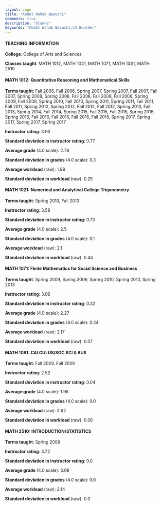 ```yaml
---
layout: page
title: "Abdel Wahab Baouchi" 
comments: true
description: "blanks"
keywords: "Abdel Wahab Baouchi,CU,Boulder"
---
```

<head>
<script src="https://ajax.googleapis.com/ajax/libs/jquery/2.1.3/jquery.min.js"></script>
<script src="https://dl.dropboxusercontent.com/s/pc42nxpaw1ea4o9/highcharts.js?dl=0"></script>
<!-- <script src="../assets/js/highcharts.js"></script> -->
<style type="text/css">@font-face {
	font-family: "Bebas Neue";
	src: url(https://www.filehosting.org/file/details/544349/BebasNeue Regular.otf) format("opentype");
	}
	h1.Bebas { 
		font-family: "Bebas Neue", Verdana, Tahoma;
	}
</style>
</head>
	   
#### TEACHING INFORMATION

**College**: College of Arts and Sciences

**Classes taught**: MATH 1012, MATH 1021, MATH 1071, MATH 1081, MATH 2510

#### MATH 1012: Quantitative Reasoning and Mathematical Skills

**Terms taught**: Fall 2006, Fall 2006, Spring 2007, Spring 2007, Fall 2007, Fall 2007, Spring 2008, Spring 2008, Fall 2008, Fall 2008, Fall 2008, Spring 2009, Fall 2009, Spring 2010, Fall 2010, Spring 2011, Spring 2011, Fall 2011, Fall 2011, Spring 2012, Spring 2012, Fall 2012, Fall 2012, Spring 2013, Fall 2013, Spring 2014, Fall 2014, Spring 2015, Fall 2015, Fall 2015, Spring 2016, Spring 2016, Fall 2016, Fall 2016, Fall 2016, Fall 2016, Spring 2017, Spring 2017, Spring 2017, Spring 2017

**Instructor rating**: 3.93

**Standard deviation in instructor rating**: 0.77

**Average grade** (4.0 scale): 2.78

**Standard deviation in grades** (4.0 scale): 0.3

**Average workload** (raw): 1.99

**Standard deviation in workload** (raw): 0.25

#### MATH 1021: Numerical and Analytical College Trigonometry

**Terms taught**: Spring 2010, Fall 2010

**Instructor rating**: 3.58

**Standard deviation in instructor rating**: 0.73

**Average grade** (4.0 scale): 2.5

**Standard deviation in grades** (4.0 scale): 0.1

**Average workload** (raw): 2.1

**Standard deviation in workload** (raw): 0.44

#### MATH 1071: Finite Mathematics for Social Science and Business

**Terms taught**: Spring 2009, Spring 2009, Spring 2010, Spring 2010, Spring 2013

**Instructor rating**: 3.09

**Standard deviation in instructor rating**: 0.32

**Average grade** (4.0 scale): 2.27

**Standard deviation in grades** (4.0 scale): 0.24

**Average workload** (raw): 2.17

**Standard deviation in workload** (raw): 0.07

#### MATH 1081: CALCULUS/SOC SCI & BUS

**Terms taught**: Fall 2009, Fall 2009

**Instructor rating**: 2.52

**Standard deviation in instructor rating**: 0.04

**Average grade** (4.0 scale): 1.98

**Standard deviation in grades** (4.0 scale): 0.0

**Average workload** (raw): 2.62

**Standard deviation in workload** (raw): 0.08

#### MATH 2510: INTRODUCTION/STATISTICS

**Terms taught**: Spring 2008

**Instructor rating**: 3.72

**Standard deviation in instructor rating**: 0.0

**Average grade** (4.0 scale): 3.08

**Standard deviation in grades** (4.0 scale): 0.0

**Average workload** (raw): 2.14

**Standard deviation in workload** (raw): 0.0

